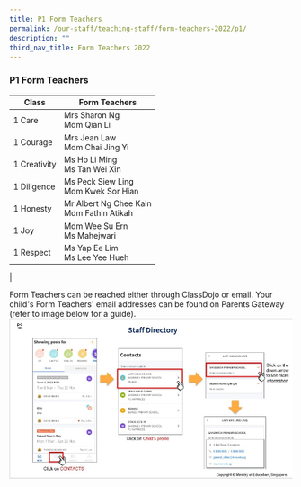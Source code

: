 ```yaml
---
title: P1 Form Teachers
permalink: /our-staff/teaching-staff/form-teachers-2022/p1/
description: ""
third_nav_title: Form Teachers 2022
---
```

### **P1 Form Teachers**

| Class| Form Teachers | 
| -------- | -------- |
| 1 Care     | Mrs Sharon Ng <br> Mdm Qian Li   |
| 1 Courage | Mrs Jean Law <br> Mdm Chai Jing Yi |
| 1 Creativity | Ms Ho Li Ming <br> Ms Tan Wei Xin |
| 1 Diligence | Ms Peck Siew Ling <br> Mdm Kwek Sor Hian | 
| 1 Honesty | Mr Albert Ng Chee Kain <br> Mdm Fathin Atikah | 
| 1 Joy | Mdm Wee Su Ern <br> Ms Mahejwari | 
| 1 Respect  | Ms Yap Ee Lim <br> Ms Lee Yee Hueh | 
|

Form Teachers can be reached either through ClassDojo or email. Your child's Form Teachers' email addresses can be found on Parents Gateway (refer to image below for a guide).
![](/images/PG-contacts2.jpg)